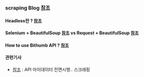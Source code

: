 ### scraping Blog [참조](https://wikidocs.net/book/4614)



#### Headless란 ? [참조](https://beomi.github.io/gb-crawling/posts/2017-09-28-HowToMakeWebCrawler-Headless-Chrome.html)



#### Selenium + BeautifulSoup [참조](https://rubber-tree.tistory.com/88?category=940054)    vs     Request + BeautifulSoup   [참조](https://rubber-tree.tistory.com/88)




#### How to use Bithumb API ? [참조](https://www.hides.kr/795)



#### 관련기사 
- [참조](https://news.einfomax.co.kr/news/articleView.html?idxno=4192027) : API 마이데이터 전면시행.. 스크래핑 
